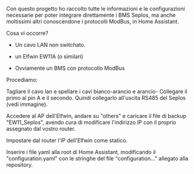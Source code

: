 Con questo progetto ho raccolto tutte le informazioni e le configurazioni necessarie per poter integrare direttamente i BMS Seplos, ma anche moltissimi altri conoscendone i protocolli ModBus, in Home Assistant. 

Cosa vi occorre?

- Un cavo LAN non switchato.

- un Elfwin EW11A (o similari)

- Ovviamente un BMS con protocollo ModBus 

Procediamo:

Tagliare il cavo lan e spellare  i cavi bianco-arancio e arancio- Collegare il primo al pin A e il secondo. Quindi collegarlo all'uscita RS485 del Seplos (vedi immagine).

Accedere al AP dell'Elfwin, andare su "others" e caricare il file di backup "EW11_Seplos", avendo cura di modificare l'indirizzo IP con il proprio assegnato dal vostro router. 

Impostare dal router l'IP dell'Elfwin come statico.

Inserire i file yaml alla root di Home Assistant, modificando il "configuration.yaml" con le stringhe del file "configuration..." allegato alla repository. 
